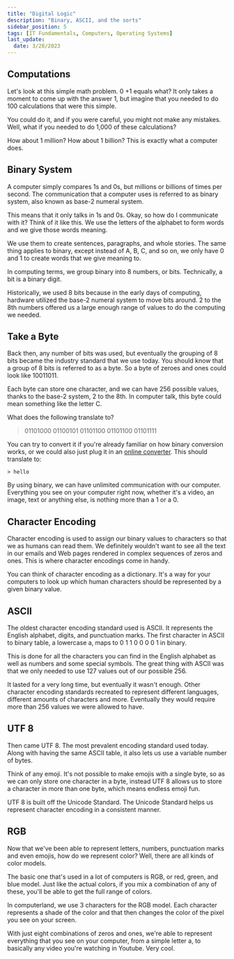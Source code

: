 ```yaml
---
title: "Digital Logic"
description: "Binary, ASCII, and the sorts"
sidebar_position: 5
tags: [IT Fundamentals, Computers, Operating Systems]
last_update:
  date: 3/28/2023
---
```



## Computations 

Let's look at this simple math problem. 0 +1 equals what? It only takes a moment to come up with the answer 1, but imagine that you needed to do 100 calculations that were this simple. 

You could do it, and if you were careful, you might not make any mistakes. Well, what if you needed to do 1,000 of these calculations? 

How about 1 million? How about 1 billion? This is exactly what a computer does. 

## Binary System 

A computer simply compares 1s and 0s, but millions or billions of times per second. The communication that a computer uses is referred to as binary system, also known as base-2 numeral system. 

This means that it only talks in 1s and 0s. Okay, so how do I communicate with it? Think of it like this. We use the letters of the alphabet to form words and we give those words meaning. 

We use them to create sentences, paragraphs, and whole stories. The same thing applies to binary, except instead of A, B, C, and so on, we only have 0 and 1 to create words that we give meaning to. 

In computing terms, we group binary into 8 numbers, or bits. Technically, a bit is a binary digit. 

Historically, we used 8 bits because in the early days of computing, hardware utilized the base-2 numeral system to move bits around. 2 to the 8th numbers offered us a large enough range of values to do the computing we needed. 

## Take a Byte 

Back then, any number of bits was used, but eventually the grouping of 8 bits became the industry standard that we use today. You should know that a group of 8 bits is referred to as a byte. So a byte of zeroes and ones could look like 10011011. 

Each byte can store one character, and we can have 256 possible values, thanks to the base-2 system, 2 to the 8th. In computer talk, this byte could mean something like the letter C.

What does the following translate to?

> 01101000  01100101  01101100  01101100   01101111

You can try to convert it if you're already familiar on how binary conversion works, or we could also just plug it in an [online converter](https://www.rapidtables.com/convert/number/binary-to-ascii.html). This should translate to:

```
> hello 
```

By using binary, we can have unlimited communication with our computer. Everything you see on your computer right now, whether it's a video, an image, text or anything else, is nothing more than a 1 or a 0. 

## Character Encoding 

Character encoding is used to assign our binary values to characters so that we as humans can read them. We definitely wouldn't want to see all the text in our emails and Web pages rendered in complex sequences of zeros and ones. This is where character encodings come in handy. 

You can think of character encoding as a dictionary. It's a way for your computers to look up which human characters should be represented by a given binary value. 


## ASCII 

The oldest character encoding standard used is ASCII. It represents the English alphabet, digits, and punctuation marks. The first character in ASCII to binary table, a lowercase a, maps to 0 1 1 0 0 0 0 1 in binary. 

This is done for all the characters you can find in the English alphabet as well as numbers and some special symbols. The great thing with ASCII was that we only needed to use 127 values out of our possible 256. 

It lasted for a very long time, but eventually it wasn't enough. Other character encoding standards recreated to represent different languages, different amounts of characters and more. Eventually they would require more than 256 values we were allowed to have. 

## UTF 8 

Then came UTF 8. The most prevalent encoding standard used today. Along with having the same ASCII table, it also lets us use a variable number of bytes. 

Think of any emoji. It's not possible to make emojis with a single byte, so as we can only store one character in a byte, instead UTF 8 allows us to store a character in more than one byte, which means endless emoji fun. 

UTF 8 is built off the Unicode Standard. The Unicode Standard helps us represent character encoding in a consistent manner. 

## RGB 

Now that we've been able to represent letters, numbers, punctuation marks and even emojis, how do we represent color? Well, there are all kinds of color models. 

The basic one that's used in a lot of computers is RGB, or red, green, and blue model. Just like the actual colors, if you mix a combination of any of these, you'll be able to get the full range of colors. 

In computerland, we use 3 characters for the RGB model. Each character represents a shade of the color and that then changes the color of the pixel you see on your screen. 

With just eight combinations of zeros and ones, we're able to represent everything that you see on your computer, from a simple letter a, to basically any video you're watching in Youtube. Very cool. 


